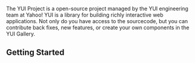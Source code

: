 The YUI Project is a open-source project managed by the YUI engineering team at Yahoo! YUI is a library for building richly interactive web applications. Not only do you have access to the sourcecode, but you can contribute back fixes, new features, or create your own components in the YUI Gallery. 

Getting Started
---------------